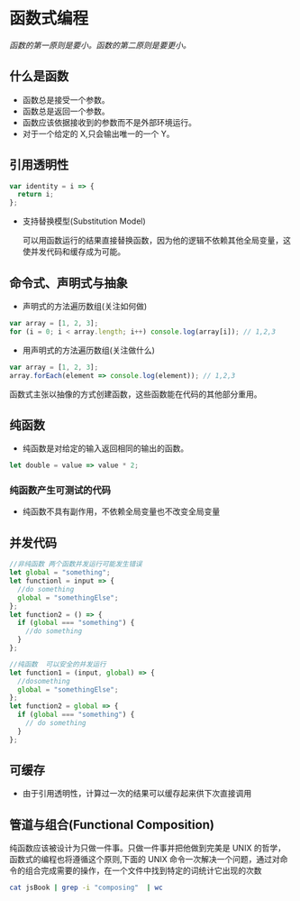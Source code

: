 # 函数式编程

_函数的第一原则是要小。函数的第二原则是要更小。_

## 什么是函数

- 函数总是接受一个参数。
- 函数总是返回一个参数。
- 函数应该依据接收到的参数而不是外部环境运行。
- 对于一个给定的 X,只会输出唯一的一个 Y。

## 引用透明性

```js
var identity = i => {
  return i;
};
```

- 支持替换模型(Substitution Model)

  可以用函数运行的结果直接替换函数，因为他的逻辑不依赖其他全局变量，这使并发代码和缓存成为可能。

## 命令式、声明式与抽象

- 声明式的方法遍历数组(关注如何做)

```js
var array = [1, 2, 3];
for (i = 0; i < array.length; i++) console.log(array[i]); // 1,2,3
```

- 用声明式的方法遍历数组(关注做什么)

```js
var array = [1, 2, 3];
array.forEach(element => console.log(element)); // 1,2,3
```

函数式主张以抽像的方式创建函数，这些函数能在代码的其他部分重用。

## 纯函数

- 纯函数是对给定的输入返回相同的输出的函数。

```js
let double = value => value * 2;
```

### 纯函数产生可测试的代码

- 纯函数不具有副作用，不依赖全局变量也不改变全局变量

## 并发代码

```js
//非纯函数 两个函数并发运行可能发生错误
let global = "something";
let functionl = input => {
  //do something
  global = "somethingElse";
};
let function2 = () => {
  if (global === "something") {
    //do something
  }
};

//纯函数  可以安全的并发运行
let function1 = (input, global) => {
  //dosomething
  global = "somethingElse";
};
let function2 = global => {
  if (global === "something") {
    // do something
  }
};
```

## 可缓存

- 由于引用透明性，计算过一次的结果可以缓存起来供下次直接调用

## 管道与组合(Functional Composition)

纯函数应该被设计为只做一件事。只做一件事并把他做到完美是 UNIX 的哲学，函数式的编程也将遵循这个原则,下面的 UNIX 命令一次解决一个问题，通过对命令的组合完成需要的操作，在一个文件中找到特定的词统计它出现的次数

```bash
cat jsBook | grep -i "composing"  | wc
```
